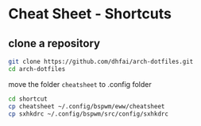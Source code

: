 # Cheat Sheet - Shortcuts

## clone a repository
```zsh
git clone https://github.com/dhfai/arch-dotfiles.git
cd arch-dotfiles
```


move the folder `cheatsheet` to .config folder
```zsh
cd shortcut
cp cheatsheet ~/.config/bspwm/eww/cheatsheet
cp sxhkdrc ~/.config/bspwm/src/config/sxhkdrc
```
